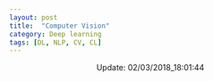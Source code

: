 ```yaml
---
layout: post
title:  "Computer Vision"
category: Deep learning
tags: [DL, NLP, CV, CL]
---
```






<center> Update: 02/03/2018_18:01:44</center>

  	
